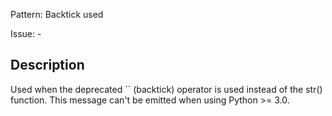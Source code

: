Pattern: Backtick used

Issue: -

## Description

Used when the deprecated `` (backtick) operator is used instead of the str() function. This message can't be emitted when using Python >= 3.0.
